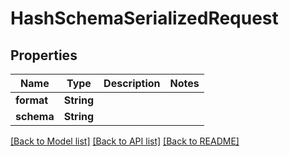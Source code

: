 # HashSchemaSerializedRequest

## Properties

Name | Type | Description | Notes
------------ | ------------- | ------------- | -------------
**format** | **String** |  | 
**schema** | **String** |  | 

[[Back to Model list]](../README.md#documentation-for-models) [[Back to API list]](../README.md#documentation-for-api-endpoints) [[Back to README]](../README.md)



